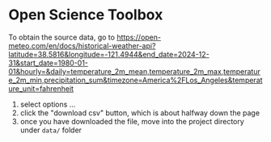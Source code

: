# Open Science Toolbox

To obtain the source data, go to https://open-meteo.com/en/docs/historical-weather-api?latitude=38.5816&longitude=-121.4944&end_date=2024-12-31&start_date=1980-01-01&hourly=&daily=temperature_2m_mean,temperature_2m_max,temperature_2m_min,precipitation_sum&timezone=America%2FLos_Angeles&temperature_unit=fahrenheit
1. select options …
2. click the "download csv" button, which is about halfway down the page
3. once you have downloaded the file, move into the project directory under `data/` folder
